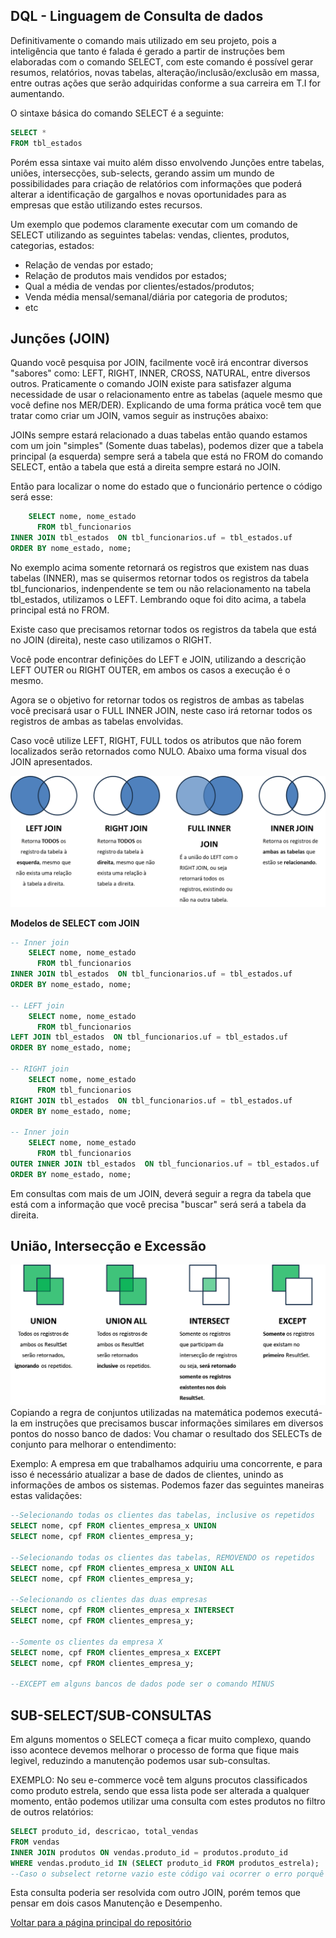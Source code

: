 ## DQL - Linguagem de Consulta de dados
Definitivamente o comando mais utilizado em seu projeto, pois a inteligência que tanto é falada é gerado a partir de instruções bem elaboradas com o comando SELECT, com este comando é possível gerar resumos, relatórios, novas tabelas, alteração/inclusão/exclusão em massa, entre outras ações que serão adquiridas conforme a sua carreira em T.I for aumentando.

O sintaxe básica do comando SELECT é a seguinte:

```sql
SELECT *
FROM tbl_estados
```
Porém essa sintaxe vai muito além disso envolvendo Junções entre tabelas, uniões, intersecções, sub-selects, gerando assim um mundo de possibilidades para criação de relatórios com informações que poderá alterar a identificação de gargalhos e novas oportunidades para as empresas que estão utilizando estes recursos.

Um exemplo que podemos claramente executar com um comando de SELECT utilizando as seguintes tabelas: vendas, clientes, produtos, categorias, estados:
- Relação de vendas por estado;
- Relação de produtos mais vendidos por estados;
- Qual a média de vendas por clientes/estados/produtos;
- Venda média mensal/semanal/diária por categoria de produtos;
- etc

## Junções (JOIN)
Quando você pesquisa por JOIN, facilmente você irá encontrar diversos "sabores" como: LEFT, RIGHT, INNER, CROSS, NATURAL, entre diversos outros.
Praticamente o comando JOIN existe para satisfazer alguma necessidade de usar o relacionamento entre as tabelas (aquele mesmo que você define nos MER/DER).
Explicando de uma forma prática você tem que tratar como criar um JOIN, vamos seguir as instruções abaixo:

JOINs sempre estará relacionado a duas tabelas então quando estamos com um join "simples" (Somente duas tabelas), podemos dizer que a tabela principal (a esquerda) sempre será a tabela que está no FROM do comando SELECT, então a tabela que está a direita sempre estará no JOIN.

Então para localizar o nome do estado que o funcionário pertence o código será esse:

```sql
    SELECT nome, nome_estado
      FROM tbl_funcionarios
INNER JOIN tbl_estados  ON tbl_funcionarios.uf = tbl_estados.uf
ORDER BY nome_estado, nome;
```

No exemplo acima somente retornará os registros que existem nas duas tabelas (INNER), mas se quisermos retornar todos os registros da tabela tbl_funcionarios, indenpendente se tem ou não relacionamento na tabela tbl_estados, utilizamos o LEFT. Lembrando oque foi dito acima, a tabela principal está no FROM.

Existe caso que precisamos retornar todos os registros da tabela que está no JOIN (direita), neste caso utilizamos o RIGHT.

Você pode encontrar definições do LEFT e JOIN, utilizando a descrição LEFT OUTER ou RIGHT OUTER, em ambos os casos a execução é o mesmo.

Agora se o objetivo for retornar todos os registros de ambas as tabelas você precisará usar o FULL INNER JOIN, neste caso irá retornar todos os registros de ambas as tabelas envolvidas.

Caso você utilize LEFT, RIGHT, FULL todos os atributos que não forem localizados serão retornados como NULO. Abaixo uma forma visual dos JOIN apresentados.

![JOINS mais populares](https://github.com/TatoSousa/Aulas/blob/main/images/dml-selet-join.png)

**Modelos de SELECT com JOIN**
```sql
-- Inner join
    SELECT nome, nome_estado
      FROM tbl_funcionarios
INNER JOIN tbl_estados  ON tbl_funcionarios.uf = tbl_estados.uf
ORDER BY nome_estado, nome;

-- LEFT join
    SELECT nome, nome_estado
      FROM tbl_funcionarios
LEFT JOIN tbl_estados  ON tbl_funcionarios.uf = tbl_estados.uf
ORDER BY nome_estado, nome;

-- RIGHT join
    SELECT nome, nome_estado
      FROM tbl_funcionarios
RIGHT JOIN tbl_estados  ON tbl_funcionarios.uf = tbl_estados.uf
ORDER BY nome_estado, nome;

-- Inner join
    SELECT nome, nome_estado
      FROM tbl_funcionarios
OUTER INNER JOIN tbl_estados  ON tbl_funcionarios.uf = tbl_estados.uf
ORDER BY nome_estado, nome;
```

Em consultas com mais de um JOIN, deverá seguir a regra da tabela que está com a informação que você precisa "buscar" será será a tabela da direita.

## União, Intersecção e Excessão
![UNION, UNION ALL, INTERSECT, EXCEPT](https://github.com/TatoSousa/Aulas/blob/main/images/dml-selet-union.png)
Copiando a regra de conjuntos utilizadas na matemática podemos executá-la em instruções que precisamos buscar informações similares em diversos pontos do nosso banco de dados:
Vou chamar o resultado dos SELECTs de conjunto para melhorar o entendimento:

Exemplo: A empresa em que trabalhamos adquiriu uma concorrente, e para isso é necessário atualizar a base de dados de clientes, unindo as informações de ambos os sistemas. Podemos fazer das seguintes maneiras estas validações:

```sql
--Selecionando todas os clientes das tabelas, inclusive os repetidos
SELECT nome, cpf FROM clientes_empresa_x UNION
SELECT nome, cpf FROM clientes_empresa_y;

--Selecionando todas os clientes das tabelas, REMOVENDO os repetidos
SELECT nome, cpf FROM clientes_empresa_x UNION ALL
SELECT nome, cpf FROM clientes_empresa_y;

--Selecionando os clientes das duas empresas
SELECT nome, cpf FROM clientes_empresa_x INTERSECT
SELECT nome, cpf FROM clientes_empresa_y;

--Somente os clientes da empresa X
SELECT nome, cpf FROM clientes_empresa_x EXCEPT
SELECT nome, cpf FROM clientes_empresa_y;

--EXCEPT em alguns bancos de dados pode ser o comando MINUS
```

## SUB-SELECT/SUB-CONSULTAS
Em alguns momentos o SELECT começa a ficar muito complexo, quando isso acontece devemos melhorar o processo de forma que fique mais legivel, reduzindo a manutenção podemos usar sub-consultas.

EXEMPLO: No seu e-commerce você tem alguns procutos classificados como produto estrela, sendo que essa lista pode ser alterada a qualquer momento, então podemos utilizar uma consulta com estes produtos no filtro de outros relatórios:

```sql
SELECT produto_id, descricao, total_vendas
FROM vendas
INNER JOIN produtos ON vendas.produto_id = produtos.produto_id
WHERE vendas.produto_id IN (SELECT produto_id FROM produtos_estrela);
--Caso o subselect retorne vazio este código vai ocorrer o erro porquê na condição IN estará vazia.
```

Esta consulta poderia ser resolvida com outro JOIN, porém temos que pensar em dois casos Manutenção e Desempenho. 


<a href="https://github.com/TatoSousa/Aulas">Voltar para a página principal do repositório</a></br>
